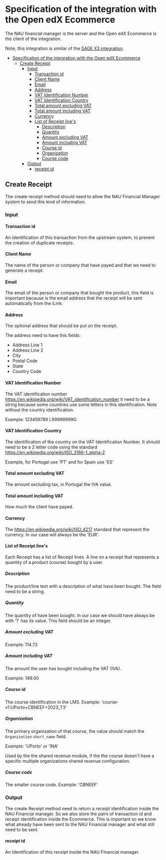 # Specification of the integration with the Open edX Ecommerce

The NAU financial manager is the server and the Open edX Ecommerce is the client of the integration.

Note, this integration is similar of the [SAGE X3 integration](sage_x3_integration_specification.md).

- [Specification of the integration with the Open edX Ecommerce](#specification-of-the-integration-with-the-open-edx-ecommerce)
  - [Create Receipt](#create-receipt)
    - [Input](#input)
      - [Transaction id](#transaction-id)
      - [Client Name](#client-name)
      - [Email](#email)
      - [Address](#address)
      - [VAT Identification Number](#vat-identification-number)
      - [VAT Identification Country](#vat-identification-country)
      - [Total amount excluding VAT](#total-amount-excluding-vat)
      - [Total amount including VAT](#total-amount-including-vat)
      - [Currency](#currency)
      - [List of Receipt line's](#list-of-receipt-lines)
        - [Description](#description)
        - [Quantity](#quantity)
        - [Amount excluding VAT](#amount-excluding-vat)
        - [Amount including VAT](#amount-including-vat)
        - [Course id](#course-id)
        - [Organization](#organization)
        - [Course code](#course-code)
    - [Output](#output)
      - [receipt id](#receipt-id)

## Create Receipt
The create receipt method should need to allow the NAU Financial Manager system to send this
kind of information.

### Input

#### Transaction id
An identification of this transaction from the upstream system, to prevent the creation of
duplicate receipts.

#### Client Name
The name of the person or company that have payed and that we need to generate a receipt.

#### Email
The email of the person or company that bought the product, this field is important because is the
email address that the receipt will be sent automatically from the iLink.

#### Address
The optional address that should be put on the receipt.

The address need to have this fields:
- Address Line 1
- Address Line 2
- City
- Postal Code
- State
- Country Code

#### VAT Identification Number
The VAT identification number https://en.wikipedia.org/wiki/VAT_identification_number it need to be
a string because some countries use some letters in this identification.
Note without the country identification.

Example: 123456789
L99999999G

#### VAT Identification Country
The identification of the country on the VAT Identification Number.
It should need to be a 2 letter code using the standard
https://en.wikipedia.org/wiki/ISO_3166-1_alpha-2

Example, for Portugal use 'PT' and for Spain use 'ES'

#### Total amount excluding VAT
The amount excluding tax, in Portugal the IVA value.

#### Total amount including VAT
How much the client have payed.

#### Currency
The https://en.wikipedia.org/wiki/ISO_4217 standard that represent the currency.
In our case will always be the 'EUR'.

#### List of Receipt line's
Each Receipt has a list of Receipt lines.
A line on a receipt that represents a quantity of a product (course) bought by a user.

##### Description
The product/line text with a description of what have been bought.
The field need to be a string.

##### Quantity
The quantity of have been bought.
In our case we should have always be with '1' has its value.
This field should be an integer.

##### Amount excluding VAT

Example: 114.73

##### Amount including VAT
The amount the user has bought including the VAT (IVA).

Example: 149.00

##### Course id
The course identification in the LMS.
Example: 'course-v1:UPorto+CBNEEF+2023_T3'

##### Organization
The primary organization of that course, the value should match the `Organization` `short_name`
field.

Example: 'UPorto' or 'INA'

Used by the the shared revenue module, if the the course doesn't have a specific multiple
organizations shared revenue configuration.

##### Course code
The smaller course code.
Example: 'CBNEEF'

### Output
The create Receipt method need to return a receipt identification inside the NAU Financial manager.
So we also store the pairs of transaction id and receipt identification inside the Ecommerce.
This is important so we know what already have been sent to the NAU Financial manager and what
still need to be sent.

#### receipt id
An Identification of this receipt inside the NAU Financial manager.

